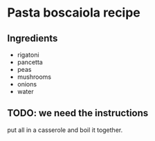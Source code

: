 # Pasta boscaiola recipe


## Ingredients

- rigatoni
- pancetta
- peas
- mushrooms
- onions
- water

## TODO: we need the instructions

put all in a casserole and boil it together.
